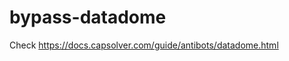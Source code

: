 # bypass-datadome
Check https://docs.capsolver.com/guide/antibots/datadome.html
                              
